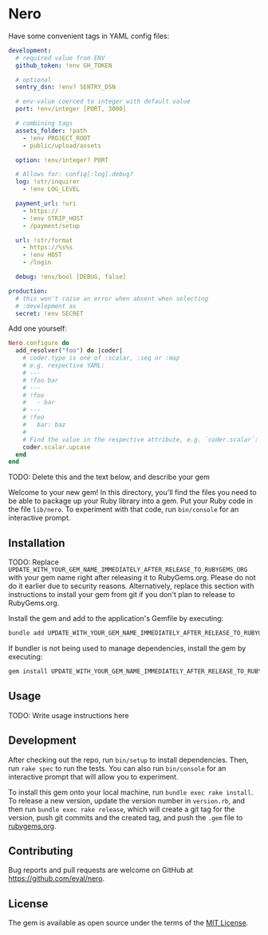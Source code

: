 # Nero

Have some convenient tags in YAML config files:

```yaml
development:
  # required value from ENV
  github_token: !env GH_TOKEN

  # optional
  sentry_dsn: !env? SENTRY_DSN

  # env-value coerced to integer with default value
  port: !env/integer [PORT, 3000]

  # combining tags
  assets_folder: !path
    - !env PROJECT_ROOT
    - public/upload/assets

  option: !env/integer? PORT

  # Allows for: config[:log].debug?
  log: !str/inquirer
    - !env LOG_LEVEL

  payment_url: !uri
    - https://
    - !env STRIP_HOST
    - /payment/setup

  url: !str/format
    - https://%s%s
    - !env HOST
    - /login

  debug: !env/bool [DEBUG, false]

production:
  # this won't raise an error when absent when selecting
  # :development as
  secret: !env SECRET
```

Add one yourself:
```ruby
Nero.configure do
  add_resolver("foo") do |coder|
    # coder.type is one of :scalar, :seq or :map
    # e.g. respective YAML:
    # ---
    # !foo bar
    # ---
    # !foo
    #   - bar
    # ---
    # !foo
    #   bar: baz
    #
    # Find the value in the respective attribute, e.g. `coder.scalar`:
    coder.scalar.upcase
  end
end
```



TODO: Delete this and the text below, and describe your gem

Welcome to your new gem! In this directory, you'll find the files you need to be able to package up your Ruby library into a gem. Put your Ruby code in the file `lib/nero`. To experiment with that code, run `bin/console` for an interactive prompt.

## Installation

TODO: Replace `UPDATE_WITH_YOUR_GEM_NAME_IMMEDIATELY_AFTER_RELEASE_TO_RUBYGEMS_ORG` with your gem name right after releasing it to RubyGems.org. Please do not do it earlier due to security reasons. Alternatively, replace this section with instructions to install your gem from git if you don't plan to release to RubyGems.org.

Install the gem and add to the application's Gemfile by executing:

```bash
bundle add UPDATE_WITH_YOUR_GEM_NAME_IMMEDIATELY_AFTER_RELEASE_TO_RUBYGEMS_ORG
```

If bundler is not being used to manage dependencies, install the gem by executing:

```bash
gem install UPDATE_WITH_YOUR_GEM_NAME_IMMEDIATELY_AFTER_RELEASE_TO_RUBYGEMS_ORG
```

## Usage

TODO: Write usage instructions here

## Development

After checking out the repo, run `bin/setup` to install dependencies. Then, run `rake spec` to run the tests. You can also run `bin/console` for an interactive prompt that will allow you to experiment.

To install this gem onto your local machine, run `bundle exec rake install`. To release a new version, update the version number in `version.rb`, and then run `bundle exec rake release`, which will create a git tag for the version, push git commits and the created tag, and push the `.gem` file to [rubygems.org](https://rubygems.org).

## Contributing

Bug reports and pull requests are welcome on GitHub at https://github.com/eval/nero.

## License

The gem is available as open source under the terms of the [MIT License](https://opensource.org/licenses/MIT).

